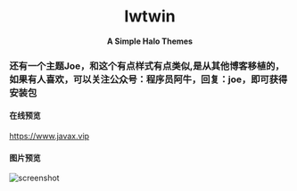 # <center>Iwtwin</center>
**<center>A Simple Halo Themes</center>**

### 还有一个主题Joe，和这个有点样式有点类似,是从其他博客移植的，如果有人喜欢，可以关注公众号：程序员阿牛，回复：joe，即可获得安装包
#### 在线预览
https://www.javax.vip
#### 图片预览
![screenshot](https://cdn.jsdelivr.net/gh/cross266/joe-static@1.1/image/screenshot.png)

